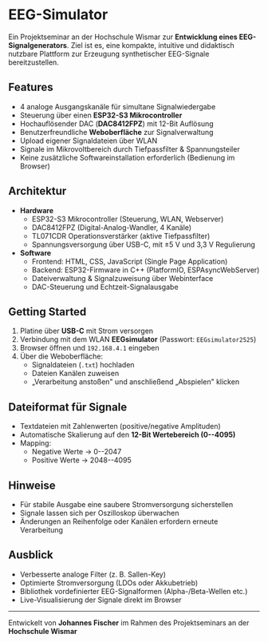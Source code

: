# EEG-Simulator

Ein Projektseminar an der Hochschule Wismar zur **Entwicklung eines
EEG-Signalgenerators**. 
Ziel ist es, eine kompakte, intuitive und didaktisch nutzbare Plattform
zur Erzeugung synthetischer EEG-Signale bereitzustellen.

## Features

-   4 analoge Ausgangskanäle für simultane Signalwiedergabe 
-   Steuerung über einen **ESP32-S3 Mikrocontroller** 
-   Hochauflösender DAC (**DAC8412FPZ**) mit 12-Bit Auflösung 
-   Benutzerfreundliche **Weboberfläche** zur Signalverwaltung 
-   Upload eigener Signaldateien über WLAN 
-   Signale im Mikrovoltbereich durch Tiefpassfilter & Spannungsteiler 
-   Keine zusätzliche Softwareinstallation erforderlich (Bedienung im
    Browser)

## Architektur

-   **Hardware**
    -   ESP32-S3 Mikrocontroller (Steuerung, WLAN, Webserver)
    -   DAC8412FPZ (Digital-Analog-Wandler, 4 Kanäle)
    -   TL071CDR Operationsverstärker (aktive Tiefpassfilter)
    -   Spannungsversorgung über USB-C, mit ±5 V und 3,3 V Regulierung
-   **Software**
    -   Frontend: HTML, CSS, JavaScript (Single Page Application)
    -   Backend: ESP32-Firmware in C++ (PlatformIO, ESPAsyncWebServer)
    -   Dateiverwaltung & Signalzuweisung über Webinterface
    -   DAC-Steuerung und Echtzeit-Signalausgabe

## Getting Started

1.  Platine über **USB-C** mit Strom versorgen 
2.  Verbindung mit dem WLAN **EEGsimulator** (Passwort:
    `EEGsimulator2525`) 
3.  Browser öffnen und `192.168.4.1` eingeben 
4.  Über die Weboberfläche:
    -   Signaldateien (`.txt`) hochladen 
    -   Dateien Kanälen zuweisen 
    -   „Verarbeitung anstoßen" und anschließend „Abspielen" klicken

## Dateiformat für Signale

-   Textdateien mit Zahlenwerten (positive/negative Amplituden) 
-   Automatische Skalierung auf den **12-Bit Wertebereich (0--4095)** 
-   Mapping:
    -   Negative Werte → 0--2047 
    -   Positive Werte → 2048--4095

## Hinweise

-   Für stabile Ausgabe eine saubere Stromversorgung sicherstellen 
-   Signale lassen sich per Oszilloskop überwachen 
-   Änderungen an Reihenfolge oder Kanälen erfordern erneute
    Verarbeitung

## Ausblick

-   Verbesserte analoge Filter (z. B. Sallen-Key) 
-   Optimierte Stromversorgung (LDOs oder Akkubetrieb) 
-   Bibliothek vordefinierter EEG-Signalformen (Alpha-/Beta-Wellen
    etc.) 
-   Live-Visualisierung der Signale direkt im Browser

------------------------------------------------------------------------

Entwickelt von **Johannes Fischer** im Rahmen des Projektseminars an
der **Hochschule Wismar**
